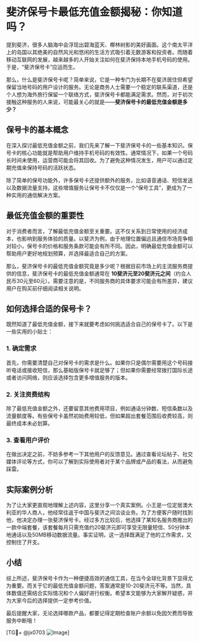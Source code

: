 # 斐济保号卡最低充值金额揭秘：你知道吗？

提到斐济，很多人脑海中会浮现出碧海蓝天、椰林树影的美好画面。这个南太平洋上的岛国以其绝美的自然风光和悠闲的生活方式吸引着无数游客和投资者。而随着移动互联网的发展，越来越多的人开始关注如何在斐济保持本地手机号码的使用。于是，“斐济保号卡”应运而生。

那么，什么是斐济保号卡呢？简单来说，它是一种专门为长期不在斐济居住但希望保留当地号码的用户设计的服务。无论是商务人士需要一个稳定的联系渠道，还是个人想为海外旅行保留一个联络方式，斐济保号卡都能满足需求。然而，对于初次接触这种服务的人来说，可能最关心的就是——**斐济保号卡的最低充值金额是多少？**

## 保号卡的基本概念

在深入探讨最低充值金额之前，我们先来了解一下斐济保号卡的一些基本知识。保号卡的核心功能就是帮助用户维持手机号码的有效性。通常情况下，如果一个号码长时间未使用，运营商可能会将其回收。为了避免这种情况发生，用户可以通过定期充值来保持号码的活跃状态。

除了简单的保号功能外，许多保号卡还提供额外的服务，比如语音通话、短信发送以及数据流量支持。这些增值服务让保号卡不仅仅是一个“保号工具”，更成为了一种实用的通信解决方案。

## 最低充值金额的重要性

对于消费者而言，了解最低充值金额至关重要。这不仅关系到日常使用的经济成本，也影响到服务体验的质量。以斐济为例，由于地理位置偏远且通信市场竞争相对较小，保号卡的价格和服务条款可能会有所不同。因此，明确最低充值金额可以帮助用户更好地规划预算，并选择最适合自己的方案。

那么，斐济保号卡的最低充值金额究竟是多少呢？根据目前市场上的主流服务商提供的信息，斐济保号卡的最低充值金额通常在 **10斐济元至20斐济元之间**（约合人民币30元至60元）。需要注意的是，不同服务商的具体要求可能会有所差异，建议用户在购买前仔细阅读相关说明。

## 如何选择合适的保号卡？

既然知道了最低充值金额，接下来就要考虑如何挑选适合自己的保号卡了。以下是一些实用的小贴士：

### 1. 确定需求
首先，你需要清楚自己对保号卡的需求是什么。如果你只是偶尔需要用这个号码接听电话或接收短信，那么基础版保号卡就足够了；但如果你需要经常拨打国际长途或者访问网络，则应该选择包含更多增值服务的版本。

### 2. 关注资费结构
除了最低充值金额之外，还要留意其他费用项目，例如通话分钟数、短信条数以及流量额度等。有些保号卡虽然初始费用较低，但如果超出套餐范围后收费较高，则最终成本未必划算。

### 3. 查看用户评价
在做出决定之前，不妨多参考一下其他用户的反馈意见。通过查看论坛帖子、社交媒体评论等方式，你可以了解到实际使用者对于某个品牌或产品的看法，从而避免踩雷。

## 实际案例分析

为了让大家更直观地理解上述内容，这里分享一个真实案例。小王是一位定居澳大利亚的华人商人，他经常往返于中国与斐济之间洽谈业务。为了方便客户随时找到他，他决定办理一张斐济保号卡。经过多方比较后，他选择了某知名服务商推出的一款中端套餐，该套餐每月只需充值约20斐济元即可享受无限量短信、50分钟本地通话以及50MB移动数据流量。事实证明，这一选择既满足了他的工作需求，又控制住了开支。

## 小结

综上所述，斐济保号卡作为一种便捷高效的通信工具，在当今全球化背景下显得尤为重要。而关于它的最低充值金额问题，答案通常是10-20斐济元不等。当然，具体数值还需结合实际情况和个人偏好进行权衡。希望本文能够为大家解开疑惑，并为大家今后的选择提供一定参考价值。

最后提醒大家，无论选择哪款产品，都要记得定期检查账户余额以免因欠费而导致服务中断哦！

[TG💪+ @jx0703 ![Image](https://github.com/user-attachments/assets/dbca1d08-cadb-493c-b0ec-ad6f7a83f270)]